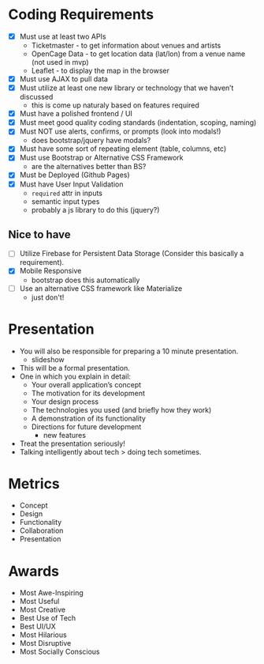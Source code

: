 # Coding Requirements
- [X] Must use at least two APIs
    * Ticketmaster - to get information about venues and artists
    * OpenCage Data - to get location data (lat/lon) from a venue name (not used in mvp)
    * Leaflet - to display the map in the browser
- [X] Must use AJAX to pull data
- [X] Must utilize at least one new library or technology that we haven’t discussed
    - this is come up naturaly based on features required
- [X] Must have a polished frontend / UI 
- [X] Must meet good quality coding standards (indentation, scoping, naming)
- [X] Must NOT use alerts, confirms, or prompts (look into modals!)
    - does bootstrap/jquery have modals?
- [X] Must have some sort of repeating element (table, columns, etc)
- [X] Must use Bootstrap or Alternative CSS Framework
    - are the alternatives better than BS?
- [X] Must be Deployed (Github Pages)
- [X] Must have User Input Validation 
    - `required` attr in inputs
    - semantic input types
    - probably a js library to do this (jquery?)

## Nice to have
- [ ] Utilize Firebase for Persistent Data Storage (Consider this basically a requirement).
- [X] Mobile Responsive 
    - bootstrap does this automatically
- [ ] Use an alternative CSS framework like Materialize
    - just don't!

# Presentation
* You will also be responsible for preparing a 10 minute presentation.
    - slideshow
* This will be a formal presentation.
* One in which you explain in detail:
    - Your overall application’s concept
    - The motivation for its development
    - Your design process
    - The technologies you used (and briefly how they work)
    - A demonstration of its functionality
    - Directions for future development
        - new features
* Treat the presentation seriously!
* Talking intelligently about tech > doing tech sometimes.

# Metrics
* Concept
* Design
* Functionality
* Collaboration
* Presentation

# Awards
* Most Awe-Inspiring
* Most Useful
* Most Creative
* Best Use of Tech
* Best UI/UX
* Most Hilarious
* Most Disruptive
* Most Socially Conscious

